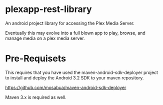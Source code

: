 plexapp-rest-library
=======================

An android project library for accessing the Plex Media Server.

Eventually this may evolve into a full blown app to play, browse, and manage
media on a plex media server.


Pre-Requisets
=============

This requires that you have used the maven-android-sdk-deployer project to
install and deploy the Android 3.2 SDK to your maven repository.  

https://github.com/mosabua/maven-android-sdk-deployer

Maven 3.x is required as well.

